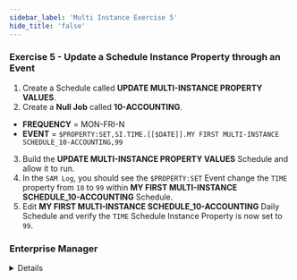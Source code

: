 ```yaml
---
sidebar_label: 'Multi Instance Exercise 5'
hide_title: 'false'
---
```


<head>
  <meta name="robots" content="noindex, nofollow" />
</head>

### Exercise 5 - Update a Schedule Instance Property through an Event

1. Create a Schedule called **UPDATE MULTI-INSTANCE PROPERTY VALUES**.
2. Create a **Null Job** called **10-ACCOUNTING**.
* **FREQUENCY** = MON-FRI-N
* **EVENT** = ```$PROPERTY:SET,SI.TIME.[[$DATE]].MY FIRST MULTI-INSTANCE SCHEDULE_10-ACCOUNTING,99```
3. Build the **UPDATE MULTI-INSTANCE PROPERTY VALUES** Schedule and allow it to run.
4. In the ```SAM Log```, you should see the ```$PROPERTY:SET``` Event change the ```TIME``` property from ```10``` to ```99``` within **MY FIRST MULTI-INSTANCE SCHEDULE_10-ACCOUNTING** Schedule. 
5. Edit **MY FIRST MULTI-INSTANCE SCHEDULE_10-ACCOUNTING** Daily Schedule and verify the ```TIME``` Schedule Instance Property is now set to ```99```.


### Enterprise Manager

<details>

1. Create a Schedule called **UPDATE MULTI-INSTANCE PROPERTY VALUES**.
2. Create a **Null Job** called **10-ACCOUNTING**.
* **FREQUENCY** = MON-FRI-N
* **EVENT** = ```$PROPERTY:SET,SI.TIME.[[$DATE]].MY FIRST MULTI-INSTANCE SCHEDULE_10-ACCOUNTING,99```
3. Build the **UPDATE MULTI-INSTANCE PROPERTY VALUES** Schedule and allow it to run.
4. In the ```SAM Log```, you should see the ```$PROPERTY:SET``` Event change the ```TIME``` property from ```10``` to ```99``` within **MY FIRST MULTI-INSTANCE SCHEDULE_10-ACCOUNTING** Schedule. 
5. Edit **MY FIRST MULTI-INSTANCE SCHEDULE_10-ACCOUNTING** Daily Schedule and verify the ```TIME``` Schedule Instance Property is now set to ```99```.

</details>